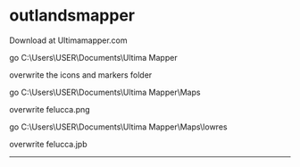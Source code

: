 # outlandsmapper

Download at Ultimamapper.com

go C:\Users\USER\Documents\Ultima Mapper

overwrite the icons and markers folder

go C:\Users\USER\Documents\Ultima Mapper\Maps

overwrite felucca.png

go C:\Users\USER\Documents\Ultima Mapper\Maps\lowres

overwrite felucca.jpb

---------------------------------------------------------

